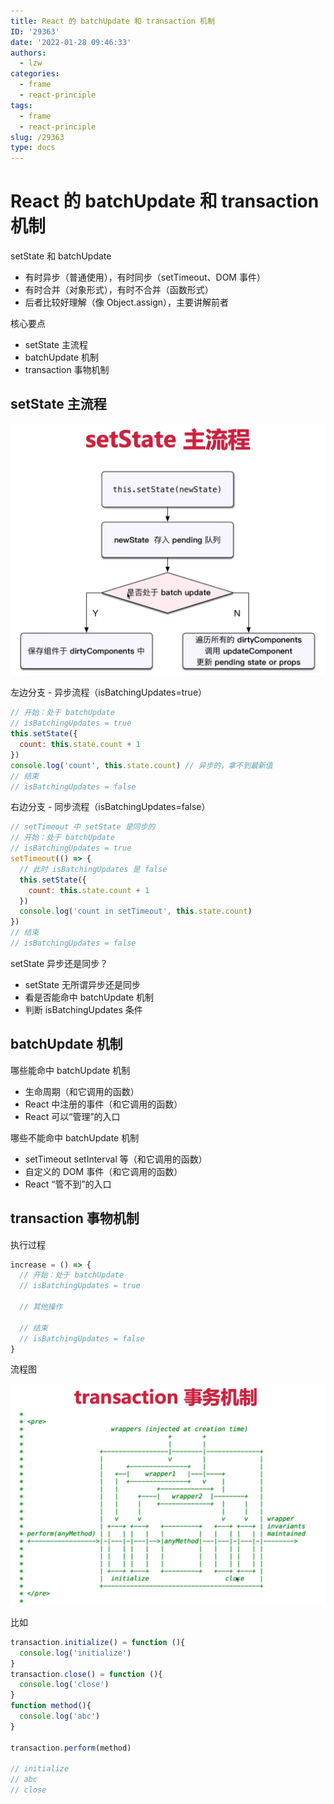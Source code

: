 ```yaml
---
title: React 的 batchUpdate 和 transaction 机制
ID: '29363'
date: '2022-01-28 09:46:33'
authors:
  - lzw
categories:
  - frame
  - react-principle
tags:
  - frame
  - react-principle
slug: /29363
type: docs
---
```


# React 的 batchUpdate 和 transaction 机制

setState 和 batchUpdate

- 有时异步（普通使用），有时同步（setTimeout、DOM 事件）
- 有时合并（对象形式），有时不合并（函数形式）
- 后者比较好理解（像 Object.assign），主要讲解前者

核心要点

- setState 主流程
- batchUpdate 机制
- transaction 事物机制

## setState 主流程

![react](./images/react-20220128104511.png)

左边分支 - 异步流程（isBatchingUpdates=true）

```js
// 开始：处于 batchUpdate
// isBatchingUpdates = true
this.setState({
  count: this.state.count + 1
})
console.log('count', this.state.count) // 异步的，拿不到最新值
// 结束
// isBatchingUpdates = false
```

 右边分支 - 同步流程（isBatchingUpdates=false）

```js
// setTimeout 中 setState 是同步的
// 开始：处于 batchUpdate
// isBatchingUpdates = true
setTimeout(() => {
  // 此时 isBatchingUpdates 是 false
  this.setState({
    count: this.state.count + 1
  })
  console.log('count in setTimeout', this.state.count)
})
// 结束
// isBatchingUpdates = false
```

setState 异步还是同步？

- setState 无所谓异步还是同步
- 看是否能命中 batchUpdate 机制
- 判断 isBatchingUpdates 条件

## batchUpdate 机制

哪些能命中 batchUpdate 机制

- 生命周期（和它调用的函数）
- React 中注册的事件（和它调用的函数）
- React 可以“管理”的入口

哪些不能命中 batchUpdate 机制

- setTimeout setInterval 等（和它调用的函数）
- 自定义的 DOM 事件（和它调用的函数）
- React “管不到”的入口

## transaction 事物机制

执行过程

```js
increase = () => {
  // 开始：处于 batchUpdate
  // isBatchingUpdates = true
  
  // 其他操作

  // 结束
  // isBatchingUpdates = false
}
```

流程图

![react](./images/react-20220128112454.png)

比如

```js
transaction.initialize() = function (){
  console.log('initialize')
}
transaction.close() = function (){
  console.log('close')
}
function method(){
  console.log('abc')
}

transaction.perform(method)

// initialize 
// abc
// close
```











